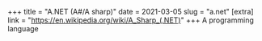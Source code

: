 +++
title = "A.NET (A#/A sharp)"
date = 2021-03-05
slug = "a.net"
[extra]
link = "https://en.wikipedia.org/wiki/A_Sharp_(.NET)"
+++
A programming language

